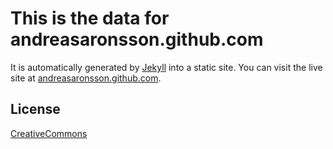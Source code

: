 # This is the data for andreasaronsson.github.com

It is automatically generated by [Jekyll](http://github.com/mojombo/jekyll) into a static site. You can visit the live site at [andreasaronsson.github.com](https://andreasaronsson.github.com).

## License

[CreativeCommons](http://creativecommons.org/licenses/by-nc-sa/3.0/legalcode)
